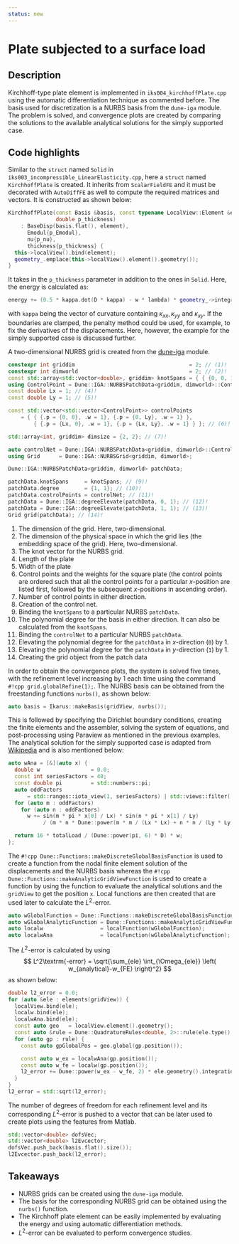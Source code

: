 ```yaml
---
status: new
---
```

<!--
SPDX-FileCopyrightText: 2022 The Ikarus Developers mueller@ibb.uni-stuttgart.de
SPDX-License-Identifier: CC-BY-SA-4.0
-->

# Plate subjected to a surface load

## Description

Kirchhoff-type plate element is implemented in `iks004_kirchhoffPlate.cpp` using the automatic differentiation
technique as commented before. The basis used for discretization is a NURBS basis from the `dune-iga` module.
The problem is solved, and convergence plots are created by comparing the solutions to the available analytical solutions for the
simply supported case.

## Code highlights

Similar to the `struct` named `Solid` in `iks003_incompressible_LinearElasticity.cpp`, here a `struct` named `KirchhoffPlate` is created.
It inherits from `ScalarFieldFE` and it must be decorated with `AutoDiffFE` as well to compute the required matrices and vectors.
It is constructed as shown below:

```cpp
KirchhoffPlate(const Basis &basis, const typename LocalView::Element &element, double p_Emodul, double p_nu,
               double p_thickness)
    : BaseDisp(basis.flat(), element),
      Emodul{p_Emodul},
      nu{p_nu},
      thickness{p_thickness} {
  this->localView().bind(element);
  geometry_.emplace(this->localView().element().geometry());
}
```
It takes in the `p_thickness` parameter in addition to the ones in `Solid`. Here, the energy is calculated as:
```cpp
energy += (0.5 * kappa.dot(D * kappa) - w * lambda) * geometry_->integrationElement(gp.position()) * gp.weight();
```
with `kappa` being the vector of curvature containing $\kappa_{xx}, \kappa_{yy}$ and $\kappa_{xy}$. If the boundaries 
are clamped, the penalty method could be used, for example, to fix the derivatives of the displacements. Here, however, the example for the simply supported case is discussed further.

A two-dimensional NURBS grid is created from the [dune-iga](https://github.com/rath3t/dune-iga) module. 

```cpp
constexpr int griddim                                    = 2; // (1)! 
constexpr int dimworld                                   = 2; // (2)! 
const std::array<std::vector<double>, griddim> knotSpans = { { {0, 0, 1, 1}, {0, 0, 1, 1} } }; // (3)! 
using ControlPoint = Dune::IGA::NURBSPatchData<griddim, dimworld>::ControlPointType;
const double Lx = 1; // (4)! 
const double Ly = 1; // (5)! 

const std::vector<std::vector<ControlPoint>> controlPoints
    = { { {.p = {0, 0}, .w = 1}, {.p = {0, Ly}, .w = 1} }, 
        { {.p = {Lx, 0}, .w = 1}, {.p = {Lx, Ly}, .w = 1} } }; // (6)! 

std::array<int, griddim> dimsize = {2, 2}; // (7)! 

auto controlNet = Dune::IGA::NURBSPatchData<griddim, dimworld>::ControlPointNetType(dimsize, controlPoints); // (8)!
using Grid      = Dune::IGA::NURBSGrid<griddim, dimworld>;

Dune::IGA::NURBSPatchData<griddim, dimworld> patchData;

patchData.knotSpans     = knotSpans; // (9)! 
patchData.degree        = {1, 1}; // (10)! 
patchData.controlPoints = controlNet; // (11)! 
patchData = Dune::IGA::degreeElevate(patchData, 0, 1); // (12)! 
patchData = Dune::IGA::degreeElevate(patchData, 1, 1); // (13)! 
Grid grid(patchData); // (14)!
```

1. The dimension of the grid. Here, two-dimensional.
2. The dimension of the physical space in which the grid lies (the embedding space of the grid). Here, two-dimensional.
3. The knot vector for the NURBS grid.
4. Length of the plate
5. Width of the plate
6. Control points and the weights for the square plate (the control points are ordered such that all the control points for a particular $x$-position are listed first, followed by the subsequent $x$-positions in ascending order).
7. Number of control points in either direction.
8. Creation of the control net.
9. Binding the `knotSpans` to a particular NURBS `patchData`.
10. The polynomial degree for the basis in either direction. It can also be calculated from the `knotSpans`.
11. Binding the `controlNet` to a particular NURBS `patchData`.
12. Elevating the polynomial degree for the `patchData` in $x$-direction (`0`) by 1.
13. Elevating the polynomial degree for the `patchData` in $y$-direction (`1`) by 1.
14. Creating the grid object from the patch data

In order to obtain the convergence plots, the system is solved five times, with the refinement level 
increasing by 1 each time using the command `#!cpp grid.globalRefine(1);`.
The NURBS basis can be obtained from the freestanding functions `nurbs()`, as shown below:
```cpp
auto basis = Ikarus::makeBasis(gridView, nurbs());
```
This is followed by specifying the Dirichlet boundary conditions, creating the finite elements and the assembler, 
solving the system of equations, and post-processing using Paraview as mentioned in the previous examples.
The analytical solution for the simply supported case is adapted from 
[Wikipedia](https://en.wikipedia.org/wiki/Bending_of_plates#Simply-supported_plate_with_uniformly-distributed_load) and is also mentioned below: 
```cpp
auto wAna = [&](auto x) {
  double w                = 0.0;
  const int seriesFactors = 40;
  const double pi         = std::numbers::pi;
  auto oddFactors
      = std::ranges::iota_view(1, seriesFactors) | std::views::filter([](auto i) { return i % 2 != 0; });
  for (auto m : oddFactors)
    for (auto n : oddFactors)
      w += sin(m * pi * x[0] / Lx) * sin(n * pi * x[1] / Ly)
           / (m * n * Dune::power(m * m / (Lx * Lx) + n * n / (Ly * Ly), 2));

  return 16 * totalLoad / (Dune::power(pi, 6) * D) * w;
};
```
The `#!cpp Dune::Functions::makeDiscreteGlobalBasisFunction` is used to create a function from the nodal finite element 
solution of the displacements and the NURBS basis whereas the `#!cpp Dune::Functions::makeAnalyticGridViewFunction` is 
used to create a function by using the function to evaluate the analytical solutions and the `gridView` to get the position `x`.
Local functions are then created that are used later to calculate the $L^2$-error.  
```cpp
auto wGlobalFunction = Dune::Functions::makeDiscreteGlobalBasisFunction<Dune::FieldVector<double, 1>>(basis.flat(), w);
auto wGlobalAnalyticFunction = Dune::Functions::makeAnalyticGridViewFunction(wAna, gridView);
auto localw                  = localFunction(wGlobalFunction);
auto localwAna               = localFunction(wGlobalAnalyticFunction);
```
The $L^2$-error is calculated by using 
$$
L^2\textrm{-error} = \sqrt{\sum_{ele} \int_{\Omega_{ele}} \left( w_{analytical}-w_{FE} \right)^2}
$$ 
as shown below: 
```cpp
double l2_error = 0.0;
for (auto &ele : elements(gridView)) {
  localView.bind(ele);
  localw.bind(ele);
  localwAna.bind(ele);
  const auto geo   = localView.element().geometry();
  const auto &rule = Dune::QuadratureRules<double, 2>::rule(ele.type(), 2 * localView.tree().finiteElement().localBasis().order());
  for (auto gp : rule) {
    const auto gpGlobalPos = geo.global(gp.position());

    const auto w_ex = localwAna(gp.position());
    const auto w_fe = localw(gp.position());
    l2_error += Dune::power(w_ex - w_fe, 2) * ele.geometry().integrationElement(gp.position()) * gp.weight();
  }
}
l2_error = std::sqrt(l2_error);
```
The number of degrees of freedom for each refinement level and its corresponding $L^2$-error is pushed to a vector that 
can be later used to create plots using the features from Matlab.    
```cpp
std::vector<double> dofsVec;
std::vector<double> l2Evcector;
dofsVec.push_back(basis.flat().size());
l2Evcector.push_back(l2_error);
```

## Takeaways

- NURBS grids can be created using the `dune-iga` module.
- The basis for the corresponding NURBS grid can be obtained using the `nurbs()` function.
- The Kirchhoff plate element can be easily implemented by evaluating the energy and using automatic differentiation methods.
- $L^2$-error can be evaluated to perform convergence studies.
